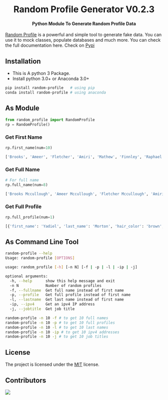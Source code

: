 <h1 align="center">
  <br>
  Random Profile Generator V0.2.3
  <br>
</h1>

<h4 align="center">Python Module To Generate Random Profile Data</h4>

[Random Profile](https://pypi.org/project/random-profile/) is a powerful and simple tool to generate fake data. You can use it to mock classes, populate databases and much more. You can check the full documentation here. Check on [Pypi](https://pypi.org/project/random-profile/)


## Installation

- This is A python 3 Package.
- Install python 3.0+ or Anaconda 3.0+

```bash
pip install random-profile   # using pip
conda install random-profile # using anaconda
```

## As Module

```python
from random_profile import RandomProfile
rp = RandomProfile()
```

### Get First Name

```python
rp.first_name(num=10)
```

```bash
['Brooks', 'Ameer', 'Fletcher', 'Amiri', 'Mathew', 'Finnley', 'Raphael', 'Omar', 'Karter', 'Jesiah']
```

### Get Full Name

```python
# For full name
rp.full_name(num=8)
```

```bash
['Brooks Mccullough', 'Ameer Mccullough', 'Fletcher Mccullough', 'Amiri Mccullough', 'Mathew Mccullough', 'Finnley Mccullough', 'Raphael Mccullough', 'Omar Mccullough']
```

### Get Full Profile

```python
rp.full_profile(num=1)
```

```bash
[{'first_name': 'Yadiel', 'last_name': 'Morton', 'hair_color': 'brown', 'blood_type': '(AB+)', 'full_name': 'Yadiel Morton', 'DOB': '23/05/2004', 'age': 18, 'height': 143, 'weight': 49, 'phone': '+1-429-996-9609', 'address': '497 Elm St. Springfield WY 73547', 'email': 'yadielmorton@aol.de', 'job_title': 'Game Developer', 'ip_address': '235.8.137.166'}]
```

## As Command Line Tool

```bash
random-profile --help
Usage: random-profile [OPTIONS]

usage: random_profile [-h] [-n N] [-f | -p | -l | -ip | -j]

optional arguments:
  -h, --help      show this help message and exit
  -n N            Number of random profiles
  -f, --fullname  Get full name instead of first name
  -p, --profile   Get full profile instead of first name
  -l, --lastname  Get last name instead of first name
  -ip, --ipv4     Get an ipv4 IP address
  -j, --jobtitle  Get job title
```

```bash
random-profile -n 10 -f # to get 10 full names
random-profile -n 10 -p # to get 10 full profiles
random-profile -n 10 -l # to get 10 last names
random-profile -n 10 -ip # to get 10 ipv4 addresses
random-profile -n 10 -j # to get 10 job titles
```

## License

The project is licensed under the <a href="/LICENSE">MIT</a> license. 

## Contributors

<a href="https://github.com/codePerfectPlus/awesomeScripts/graphs/contributors">
  <img src="https://contrib.rocks/image?repo=codePerfectPlus/randomprofilegenerator" />
</a>

